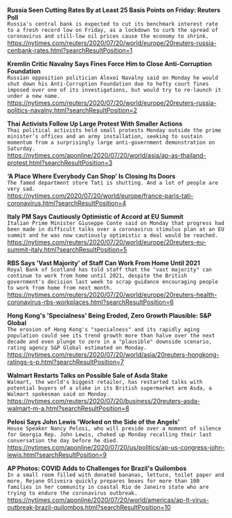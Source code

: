 **Russia Seen Cutting Rates By at Least 25 Basis Points on Friday: Reuters Poll**\
`Russia's central bank is expected to cut its benchmark interest rate to a fresh record low on Friday, as a lockdown to curb the spread of coronavirus and still-low oil prices cause the economy to shrink.  `\
https://nytimes.com/reuters/2020/07/20/world/europe/20reuters-russia-cenbank-rates.html?searchResultPosition=1

**Kremlin Critic Navalny Says Fines Force Him to Close Anti-Corruption Foundation**\
`Russian opposition politician Alexei Navalny said on Monday he would shut down his Anti-Corruption Foundation due to hefty court fines imposed over one of its investigations, but would try to re-launch it under a new name.`\
https://nytimes.com/reuters/2020/07/20/world/europe/20reuters-russia-politics-navalny.html?searchResultPosition=2

**Thai Activists Follow Up Large Protest With Smaller Actions**\
`Thai political activists held small protests Monday outside the prime minister’s offices and an army installation, seeking to sustain momentum from a surprisingly large anti-government demonstration on Saturday.`\
https://nytimes.com/aponline/2020/07/20/world/asia/ap-as-thailand-protest.html?searchResultPosition=3

**‘A Place Where Everybody Can Shop’ Is Closing Its Doors**\
`The famed department store Tati is shutting. And a lot of people are very sad.`\
https://nytimes.com/2020/07/20/world/europe/france-paris-tati-coronavirus.html?searchResultPosition=4

**Italy PM Says Cautiously Optimistic of Accord at EU Summit**\
`Italian Prime Minister Giuseppe Conte said on Monday that progress had been made in difficult talks over a coronavirus stimulus plan at an EU summit and he was now cautiously optimistic a deal would be reached.`\
https://nytimes.com/reuters/2020/07/20/world/europe/20reuters-eu-summit-italy.html?searchResultPosition=5

**RBS Says 'Vast Majority' of Staff Can Work From Home Until 2021**\
`Royal Bank of Scotland has told staff that the "vast majority" can continue to work from home until 2021, despite the British government's decision last week to scrap guidance encouraging people to work from home from next month.`\
https://nytimes.com/reuters/2020/07/20/world/europe/20reuters-health-coronavirus-rbs-workplaces.html?searchResultPosition=6

**Hong Kong's 'Specialness' Being Eroded, Zero Growth Plausible: S&P Global**\
`The erosion of Hong Kong's "specialness" and its rapidly aging population could see its trend growth more than halve over the next decade and even plunge to zero in a "plausible" downside scenario, rating agency S&P Global estimated on Monday. `\
https://nytimes.com/reuters/2020/07/20/world/asia/20reuters-hongkong-ratings-s-p.html?searchResultPosition=7

**Walmart Restarts Talks on Possible Sale of Asda Stake**\
`Walmart, the world's biggest retailer, has restarted talks with potential buyers of a stake in its British supermarket arm Asda, a Walmart spokesman said on Monday.`\
https://nytimes.com/reuters/2020/07/20/business/20reuters-asda-walmart-m-a.html?searchResultPosition=8

**Pelosi Says John Lewis 'Worked on the Side of the Angels'**\
`House Speaker Nancy Pelosi, who will preside over a moment of silence for Georgia Rep. John Lewis, choked up Monday recalling their last conversation the day before he died. `\
https://nytimes.com/aponline/2020/07/20/us/politics/ap-us-congress-john-lewis.html?searchResultPosition=9

**AP Photos: COVID Adds to Challenges for Brazil's Quilombos**\
`In a small room filled with donated bananas, lettuce, toilet paper and more, Rejane Oliveira quickly prepares boxes for more than 100 families in her community in coastal Rio de Janeiro state who are trying to endure the coronavirus outbreak. `\
https://nytimes.com/aponline/2020/07/20/world/americas/ap-lt-virus-outbreak-brazil-quilombos.html?searchResultPosition=10

